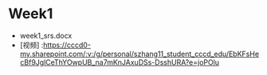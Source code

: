 # Week1

- week1_srs.docx
- [视频] :https://cccd0-my.sharepoint.com/:v:/g/personal/szhang11_student_cccd_edu/EbKFsHecBf9JglCeThYOwpUB_na7mKnJAxuDSs-DsshURA?e=joPOlu
